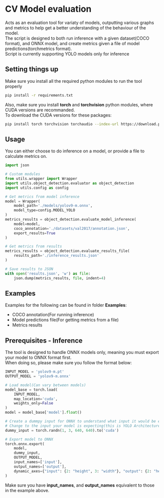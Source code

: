 # CV Model evaluation
Acts as an evaluation tool for variaty of models, outputting various graphs and metrics to help get a better
understanding of the behaviour of the model.<br>
The script is designed to both run inference with a given dataset(COCO format), and ONNX model, and create metrics given a file of model predictions(torchmetrics format).<br>
Script is currently supporting YOLO models only for inference

## Setting things up
Make sure you install all the required python modules to run the tool properly
```bash
pip install -r requirements.txt
```
Also, make sure you install **torch** and **torchvision** python modules, where CUDA versions are recommanded.<br>
To download the CUDA versions for these packages:
```bash
pip install torch torchvision torchaudio --index-url https://download.pytorch.org/whl/cu121
```

## Usage
You can either choose to do inference on a model, or provide a file to calculate metrics on.
```python
import json

# Custom modules
from utils.wrapper import Wrapper
import utils.object_detection.evaluator as object_detection
import utils.config as config

# Get metrics from model inference
model = Wrapper(
    model_path='./models/yolov9-m.onnx',
    model_type=config.MODEL_YOLO
)
metrics_results = object_detection.evaluate_model_inference(
    model=model,
    coco_annotation='./datasets/val2017/annotation.json',
    export_results=True
)

# Get metrics from results
metrics_results = object_detection.evaluate_results_file(
    results_path='./inference_results.json'
)

# Save results to JSON
with open('results.json', 'w') as file:
    json.dump(metrics_results, file, indent=4)
```

## Examples
Examples for the following can be found in folder **Examples**:
- COCO annotation(For running inference)
- Model predictions file(For getting metrics from a file)
- Metrics results

## Prerequisites - Inference
The tool is designed to handle ONNX models only, meaning you must export your model to ONNX format first.<br>
When doing so, please make sure you follow the format below:
```python
INPUT_MODEL = 'yolov9-m.pt'
OUTPUT_MODEL = 'yolov9-m.onnx'

# Load model(Can vary between models)
model_base = torch.load(
    INPUT_MODEL, 
    map_location='cuda', 
    weights_only=False
)
model = model_base['model'].float()

# Create a dummpy input for ONNX to understand what input it would be expecting at inference
# Change to the input your model is expecting(this is YOLO Architecture specific)
dummy_input = torch.randn(1, 3, 640, 640).to('cuda')

# Export model to ONNX
torch.onnx.export(
    model, 
    dummy_input, 
    OUTPUT_MODEL, 
    input_names=['input'],
    output_names=['output'],
    dynamic_axes={"input": {2: "height", 3: "width"}, "output": {2: "height", 3: "width"}}  # Allow dynamic shapes
)
```
Make sure you have **input_names**, and **output_names** equivalent to those in the example above.